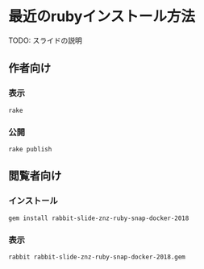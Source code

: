 # 最近のrubyインストール方法

TODO: スライドの説明

## 作者向け

### 表示

    rake

### 公開

    rake publish

## 閲覧者向け

### インストール

    gem install rabbit-slide-znz-ruby-snap-docker-2018

### 表示

    rabbit rabbit-slide-znz-ruby-snap-docker-2018.gem

